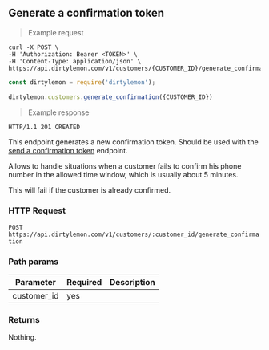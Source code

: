 ## Generate a confirmation token

> Example request

```shell
curl -X POST \
-H 'Authorization: Bearer <TOKEN>' \
-H 'Content-Type: application/json' \
https://api.dirtylemon.com/v1/customers/{CUSTOMER_ID}/generate_confirmation
```

```javascript
const dirtylemon = require('dirtylemon');

dirtylemon.customers.generate_confirmation({CUSTOMER_ID})
```

> Example response

```http
HTTP/1.1 201 CREATED
```

This endpoint generates a new confirmation token. Should be used with the [send a confirmation token](#send-a-confirmation-token) endpoint.

Allows to handle situations when a customer fails to confirm his phone number in the allowed time window, which is usually about 5 minutes.

<aside class="notice">
  This will fail if the customer is already confirmed.
</aside>

### HTTP Request

`POST https://api.dirtylemon.com/v1/customers/:customer_id/generate_confirmation`

### Path params

| Parameter | Required | Description |
| --------- | -------- | ------------|
| customer_id | yes |  |

### Returns

Nothing.
